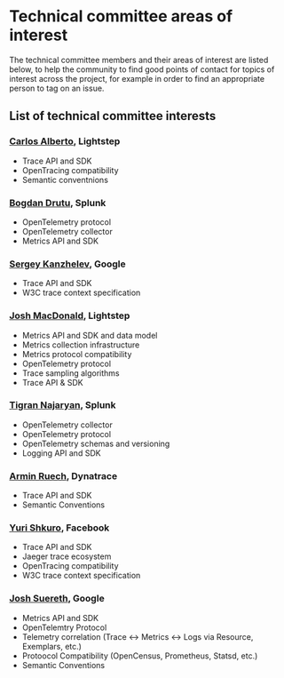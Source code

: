 # Technical committee areas of interest

The technical committee members and their areas of interest are listed
below, to help the community to find good points of contact for topics
of interest across the project, for example in order to find an
appropriate person to tag on an issue.

<!-- Re-generate TOC with `markdown-toc --no-first-h1 -i` -->

<!-- toc -->

<!-- tocstop -->

## List of technical committee interests

### [Carlos Alberto](https://github.com/carlosalberto), Lightstep

- Trace API and SDK
- OpenTracing compatibility
- Semantic conventnions

### [Bogdan Drutu](https://github.com/BogdanDrutu), Splunk

- OpenTelemetry protocol
- OpenTelemetry collector
- Metrics API and SDK

### [Sergey Kanzhelev](https://github.com/SergeyKanzhelev), Google

- Trace API and SDK
- W3C trace context specification

### [Josh MacDonald](https://github.com/jmacd), Lightstep

- Metrics API and SDK and data model
- Metrics collection infrastructure
- Metrics protocol compatibility
- OpenTelemetry protocol
- Trace sampling algorithms
- Trace API & SDK

### [Tigran Najaryan](https://github.com/tigrannajaryan), Splunk

- OpenTelemetry collector
- OpenTelemetry protocol
- OpenTelemetry schemas and versioning
- Logging API and SDK

### [Armin Ruech](https://github.com/arminru), Dynatrace

- Trace API and SDK
- Semantic Conventions

### [Yuri Shkuro](https://github.com/yurishkuro), Facebook

- Trace API and SDK
- Jaeger trace ecosystem
- OpenTracing compatibility
- W3C trace context specification

### [Josh Suereth](https://github.com/jsuereth), Google

- Metrics API and SDK
- OpenTelemtry Protocol
- Telemetry correlation (Trace <-> Metrics <-> Logs via Resource, Exemplars, etc.)
- Protoocol Compatibility (OpenCensus, Prometheus, Statsd, etc.)
- Semantic Conventions
